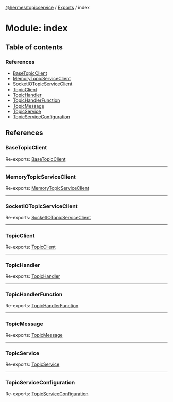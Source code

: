 [@hermes/topicservice](../README.md) / [Exports](../modules.md) / index

# Module: index

## Table of contents

### References

- [BaseTopicClient](index.md#basetopicclient)
- [MemoryTopicServiceClient](index.md#memorytopicserviceclient)
- [SocketIOTopicServiceClient](index.md#socketiotopicserviceclient)
- [TopicClient](index.md#topicclient)
- [TopicHandler](index.md#topichandler)
- [TopicHandlerFunction](index.md#topichandlerfunction)
- [TopicMessage](index.md#topicmessage)
- [TopicService](index.md#topicservice)
- [TopicServiceConfiguration](index.md#topicserviceconfiguration)

## References

### BaseTopicClient

Re-exports: [BaseTopicClient](../classes/clients_basetopicclient.basetopicclient.md)

___

### MemoryTopicServiceClient

Re-exports: [MemoryTopicServiceClient](../classes/clients_memorytopicserviceclient.memorytopicserviceclient.md)

___

### SocketIOTopicServiceClient

Re-exports: [SocketIOTopicServiceClient](../classes/clients_socketiotopicserviceclient.socketiotopicserviceclient.md)

___

### TopicClient

Re-exports: [TopicClient](../interfaces/interfaces_topicclient.topicclient.md)

___

### TopicHandler

Re-exports: [TopicHandler](../classes/topichandler.topichandler-1.md)

___

### TopicHandlerFunction

Re-exports: [TopicHandlerFunction](../interfaces/interfaces_topicclient.topichandlerfunction.md)

___

### TopicMessage

Re-exports: [TopicMessage](../classes/datas_topicmessage.topicmessage.md)

___

### TopicService

Re-exports: [TopicService](../classes/topicservice.topicservice-1.md)

___

### TopicServiceConfiguration

Re-exports: [TopicServiceConfiguration](../classes/configuration_topicserviceconfiguration.topicserviceconfiguration.md)
